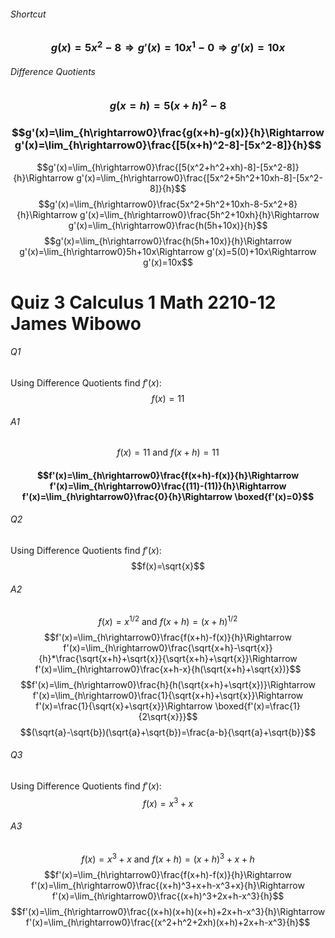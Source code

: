 ###### Shortcut
### $$g(x)=5x^2-8\Rightarrow g'(x)=10x^1-0\Rightarrow g'(x)=10x$$
###### Difference Quotients
### $$g(x=h)=5(x+h)^2-8$$
### $$g'(x)=\lim_{h\rightarrow0}\frac{g(x+h)-g(x)}{h}\Rightarrow g'(x)=\lim_{h\rightarrow0}\frac{[5(x+h)^2-8]-[5x^2-8]}{h}$$
 $$g'(x)=\lim_{h\rightarrow0}\frac{[5(x^2+h^2+xh)-8]-[5x^2-8]}{h}\Rightarrow g'(x)=\lim_{h\rightarrow0}\frac{[5x^2+5h^2+10xh-8]-[5x^2-8]}{h}$$
 $$g'(x)=\lim_{h\rightarrow0}\frac{5x^2+5h^2+10xh-8-5x^2+8}{h}\Rightarrow g'(x)=\lim_{h\rightarrow0}\frac{5h^2+10xh}{h}\Rightarrow g'(x)=\lim_{h\rightarrow0}\frac{h(5h+10x)}{h}$$
$$g'(x)=\lim_{h\rightarrow0}\frac{h(5h+10x)}{h}\Rightarrow g'(x)=\lim_{h\rightarrow0}5h+10x\Rightarrow g'(x)=5(0)+10x\Rightarrow g'(x)=10x$$

# Quiz 3 Calculus 1 Math 2210-12 James Wibowo
###### Q1
Using Difference Quotients find $f'(x)$:
$$f(x)=11$$
###### A1
$$f(x)=11\textrm{ and }f(x+h)=11$$
#### $$f'(x)=\lim_{h\rightarrow0}\frac{f(x+h)-f(x)}{h}\Rightarrow f'(x)=\lim_{h\rightarrow0}\frac{(11)-(11)}{h}\Rightarrow f'(x)=\lim_{h\rightarrow0}\frac{0}{h}\Rightarrow \boxed{f'(x)=0}$$
###### Q2
Using Difference Quotients find $f'(x)$:
$$f(x)=\sqrt{x}$$
###### A2
$$f(x)=x^{1/2}\textrm{ and }f(x+h)=(x+h)^{1/2}$$
$$f'(x)=\lim_{h\rightarrow0}\frac{f(x+h)-f(x)}{h}\Rightarrow f'(x)=\lim_{h\rightarrow0}\frac{\sqrt{x+h}-\sqrt{x}}{h}*\frac{\sqrt{x+h}+\sqrt{x}}{\sqrt{x+h}+\sqrt{x}}\Rightarrow f'(x)=\lim_{h\rightarrow0}\frac{x+h-x}{h(\sqrt{x+h}+\sqrt{x})}$$
$$f'(x)=\lim_{h\rightarrow0}\frac{h}{h(\sqrt{x+h}+\sqrt{x})}\Rightarrow f'(x)=\lim_{h\rightarrow0}\frac{1}{\sqrt{x+h}+\sqrt{x}}\Rightarrow f'(x)=\frac{1}{\sqrt{x}+\sqrt{x}}\Rightarrow \boxed{f'(x)=\frac{1}{2\sqrt{x}}}$$
$$(\sqrt{a}-\sqrt{b})(\sqrt{a}+\sqrt{b})=\frac{a-b}{\sqrt{a}+\sqrt{b}}$$
###### Q3
Using Difference Quotients find $f'(x)$:
$$f(x)=x^3+x$$
###### A3
$$f(x)=x^3+x\textrm{ and }f(x+h)=(x+h)^3+x+h$$
$$f'(x)=\lim_{h\rightarrow0}\frac{f(x+h)-f(x)}{h}\Rightarrow f'(x)=\lim_{h\rightarrow0}\frac{(x+h)^3+x+h-x^3+x}{h}\Rightarrow f'(x)=\lim_{h\rightarrow0}\frac{(x+h)^3+2x+h-x^3}{h}$$
$$f'(x)=\lim_{h\rightarrow0}\frac{(x+h)(x+h)(x+h)+2x+h-x^3}{h}\Rightarrow f'(x)=\lim_{h\rightarrow0}\frac{(x^2+h^2+2xh)(x+h)+2x+h-x^3}{h}$$